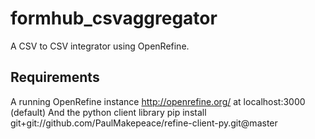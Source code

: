 formhub_csvaggregator
=====================
A CSV to CSV integrator using OpenRefine.

Requirements
--------------
A running OpenRefine instance http://openrefine.org/ at localhost:3000 (default)
And the python client library
pip install git+git://github.com/PaulMakepeace/refine-client-py.git@master
